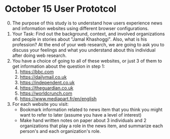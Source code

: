 # October 15 User Prototcol
0. The purpose of this study is to understand how users experience news and information websites using different browser configurations.
1. Your Task: Find out the background, context, and involved organizations and people in stories about "Jamal Khashoggi".  Also, what is his profession?  At the end of your web research, we are going to ask you to discuss your feelings and what you understand about this individual after doing web research.
2. You have a choice of going to all of these websites, or just 3 of them to get information about the question in step 1:
    1. https://bbc.com
    2. https://dailymail.co.uk
    3. https://independent.co.uk
    4. https://theguardian.co.uk
    5. https://worldcrunch.com
    6. https://www.mediapart.fr/en/english
3. For each website you visit:
    - Bookmark information related to news item that you think you might want to refer to later (assume you have a level of interest)
    - Make hand written notes on paper about 3 individuals and 2 organizations that play a role in the news item, and summarize each person's and each organization's role.
